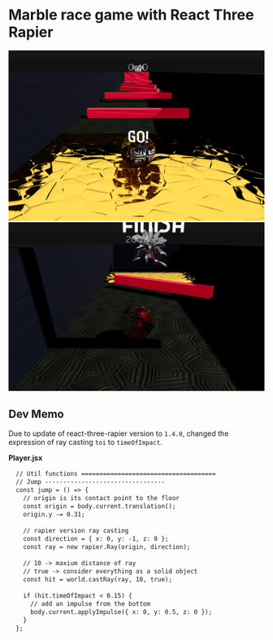 # Marble race game with React Three Rapier

![an example app image 02](./public/images/an-app-example-image-02.png)
![an example app image 03](./public/images/an-app-example-image-03.png)

## Dev Memo

Due to update of react-three-rapier version to `1.4.0`, changed the expression of ray casting `toi` to `timeOfImpact`.

**Player.jsx**

```
  // Util functions =====================================
  // Jump ---------------------------------
  const jump = () => {
    // origin is its contact point to the floor
    const origin = body.current.translation();
    origin.y -= 0.31;

    // rapier version ray casting
    const direction = { x: 0, y: -1, z: 0 };
    const ray = new rapier.Ray(origin, direction);

    // 10 -> maxium distance of ray
    // true -> consider everything as a solid object
    const hit = world.castRay(ray, 10, true);

    if (hit.timeOfImpact < 0.15) {
      // add an impulse from the bottom
      body.current.applyImpulse({ x: 0, y: 0.5, z: 0 });
    }
  };
```
